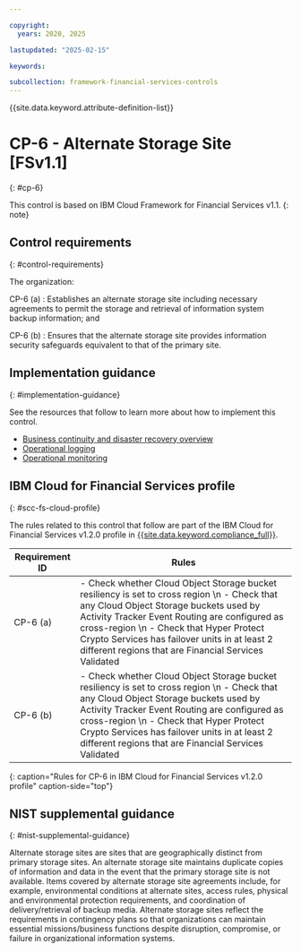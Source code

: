 ```yaml
---

copyright:
  years: 2020, 2025

lastupdated: "2025-02-15"

keywords:

subcollection: framework-financial-services-controls
---
```


{{site.data.keyword.attribute-definition-list}}

               
# CP-6 - Alternate Storage Site [FSv1.1]
{: #cp-6}

This control is based on IBM Cloud Framework for Financial Services v1.1.
{: note}


## Control requirements
{: #control-requirements}

The organization:

CP-6 (a)
    : Establishes an alternate storage site including necessary agreements to permit the storage and retrieval of information system backup information; and

CP-6 (b)
    : Ensures that the alternate storage site provides information security safeguards equivalent to that of the primary site.

## Implementation guidance
{: #implementation-guidance}

See the resources that follow to learn more about how to implement this control.

- [Business continuity and disaster recovery overview](/docs/framework-financial-services?topic=framework-financial-services-shared-bcdr)
- [Operational logging](/docs/framework-financial-services?topic=framework-financial-services-shared-logging-operational)
- [Operational monitoring](/docs/framework-financial-services?topic=framework-financial-services-shared-monitoring-operational)

## IBM Cloud for Financial Services profile
{: #scc-fs-cloud-profile}

The rules related to this control that follow are part of the IBM Cloud for Financial Services v1.2.0 profile in [{{site.data.keyword.compliance_full}}](/docs/security-compliance?topic=security-compliance-getting-started).

| Requirement ID | Rules |
|----------------|-------|
| CP-6 (a) | - Check whether Cloud Object Storage bucket resiliency is set to cross region \n - Check that any Cloud Object Storage buckets used by Activity Tracker Event Routing are configured as cross-region \n - Check that Hyper Protect Crypto Services has failover units in at least 2 different regions that are Financial Services Validated | 
| CP-6 (b) | - Check whether Cloud Object Storage bucket resiliency is set to cross region \n - Check that any Cloud Object Storage buckets used by Activity Tracker Event Routing are configured as cross-region \n - Check that Hyper Protect Crypto Services has failover units in at least 2 different regions that are Financial Services Validated | 
{: caption="Rules for CP-6 in IBM Cloud for Financial Services v1.2.0 profile" caption-side="top"}

## NIST supplemental guidance
{: #nist-supplemental-guidance}

Alternate storage sites are sites that are geographically distinct from primary storage sites. An alternate storage site maintains duplicate copies of information and data in the event that the primary storage site is not available. Items covered by alternate storage site agreements include, for example, environmental conditions at alternate sites, access rules, physical and environmental protection requirements, and coordination of delivery/retrieval of backup media. Alternate storage sites reflect the requirements in contingency plans so that organizations can maintain essential missions/business functions despite disruption, compromise, or failure in organizational information systems.





